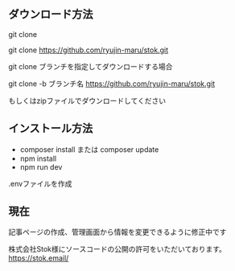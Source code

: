 ## ダウンロード方法

git clone

git clone https://github.com/ryujin-maru/stok.git

git clone ブランチを指定してダウンロードする場合

git clone -b ブランチ名 https://github.com/ryujin-maru/stok.git

もしくはzipファイルでダウンロードしてください

## インストール方法

- composer install または composer update
- npm install
- npm run dev

.envファイルを作成

## 現在　

記事ページの作成、管理画面から情報を変更できるように修正中です

株式会社Stok様にソースコードの公開の許可をいただいております。
https://stok.email/
